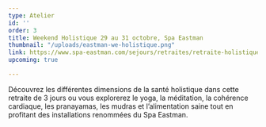 ```yaml
---
type: Atelier
id: ''
order: 3
title: Weekend Holistique 29 au 31 octobre, Spa Eastman
thumbnail: "/uploads/eastman-we-holistique.png"
link: https://www.spa-eastman.com/sejours/retraites/retraite-holistique/
upcoming: true

---
```

Découvrez les différentes dimensions de la santé holistique dans cette retraite de 3 jours ou vous explorerez le yoga, la méditation, la cohérence cardiaque, les pranayamas, les mudras et l’alimentation saine tout en profitant des installations renommées du Spa Eastman.